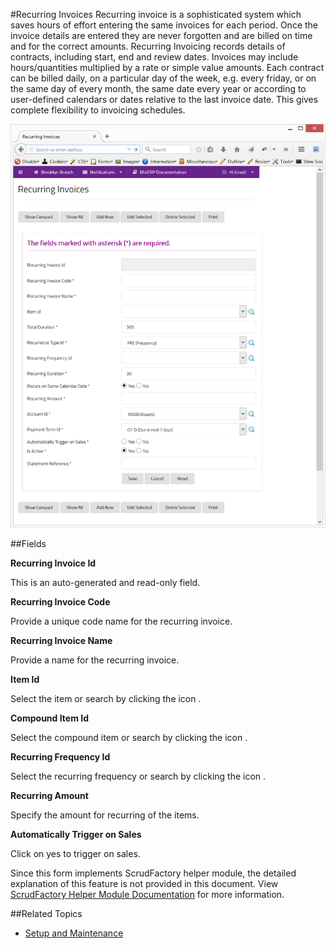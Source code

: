 #Recurring Invoices
Recurring invoice is a sophisticated system which saves hours of
effort entering the same invoices for each period. Once 
the invoice details are entered they are never forgotten and are 
billed on time and for the correct amounts. Recurring Invoicing 
records details of contracts, including start, end and review dates. 
Invoices may include hours/quantities multiplied by a rate or simple 
value amounts. Each contract can be billed daily, on a particular day
of the week, e.g. every friday, or on the same day of every month, 
the same date every year or according to user-defined calendars or 
dates relative to the last invoice date. This gives complete 
flexibility to invoicing schedules.

![Recurring Invoices](images/recurring-invoices.png)

##Fields

**Recurring Invoice Id**

This is an auto-generated and read-only field.

**Recurring Invoice Code**

Provide a unique code name for the recurring invoice.


**Recurring Invoice Name**

Provide a name for the recurring invoice.

**Item Id**

 Select the item or search by clicking the icon <i class="item-selector"></i>.

**Compound Item Id**

 Select the compound item or search by clicking the icon <i class="item-selector"></i>.

**Recurring Frequency Id**

 Select the recurring frequency or search by clicking the icon <i class="item-selector"></i>.


**Recurring Amount**

 Specify the amount for recurring of the items.

**Automatically Trigger on Sales**

 Click on yes to trigger on sales.



<div class="alert-box scrud radius">
    Since this form implements ScrudFactory helper module, the detailed explanation of this feature is not provided
    in this document. View <a href="../../core-concepts/scrud-factory.html">ScrudFactory Helper Module Documentation</a>
    for more information.
</div>

##Related Topics
* [Setup and Maintenance](../setup-and-maintenance.md)
